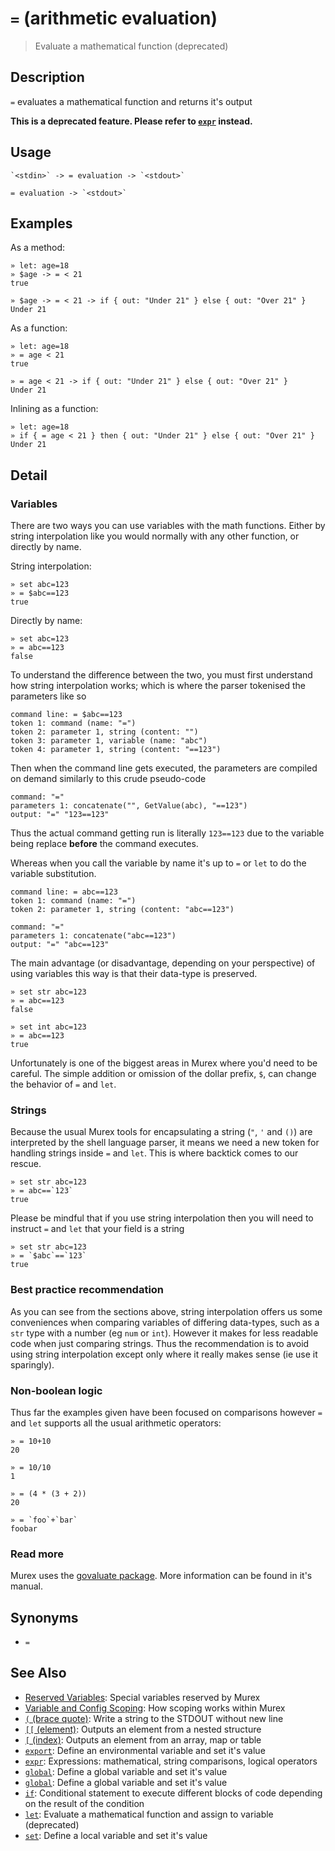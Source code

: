 # `=` (arithmetic evaluation)

> Evaluate a mathematical function (deprecated)

## Description

`=` evaluates a mathematical function and returns it's output

**This is a deprecated feature. Please refer to [`expr`](expr.md) instead.**

## Usage

    `<stdin>` -> = evaluation -> `<stdout>`

    = evaluation -> `<stdout>`

## Examples

As a method:

    » let: age=18
    » $age -> = < 21
    true

    » $age -> = < 21 -> if { out: "Under 21" } else { out: "Over 21" }
    Under 21

As a function:

    » let: age=18
    » = age < 21
    true

    » = age < 21 -> if { out: "Under 21" } else { out: "Over 21" }
    Under 21

Inlining as a function:

    » let: age=18
    » if { = age < 21 } then { out: "Under 21" } else { out: "Over 21" }
    Under 21

## Detail

### Variables

There are two ways you can use variables with the math functions. Either by
string interpolation like you would normally with any other function, or
directly by name.

String interpolation:

    » set abc=123
    » = $abc==123
    true

Directly by name:

    » set abc=123
    » = abc==123
    false

To understand the difference between the two, you must first understand how
string interpolation works; which is where the parser tokenised the parameters
like so

    command line: = $abc==123
    token 1: command (name: "=")
    token 2: parameter 1, string (content: "")
    token 3: parameter 1, variable (name: "abc")
    token 4: parameter 1, string (content: "==123")

Then when the command line gets executed, the parameters are compiled on demand
similarly to this crude pseudo-code

    command: "="
    parameters 1: concatenate("", GetValue(abc), "==123")
    output: "=" "123==123"

Thus the actual command getting run is literally `123==123` due to the variable
being replace **before** the command executes.

Whereas when you call the variable by name it's up to `=` or `let` to do the
variable substitution.

    command line: = abc==123
    token 1: command (name: "=")
    token 2: parameter 1, string (content: "abc==123")

    command: "="
    parameters 1: concatenate("abc==123")
    output: "=" "abc==123"

The main advantage (or disadvantage, depending on your perspective) of using
variables this way is that their data-type is preserved.

    » set str abc=123
    » = abc==123
    false

    » set int abc=123
    » = abc==123
    true

Unfortunately is one of the biggest areas in Murex where you'd need to be
careful. The simple addition or omission of the dollar prefix, `$`, can change
the behavior of `=` and `let`.

### Strings

Because the usual Murex tools for encapsulating a string (`"`, `'` and `()`)
are interpreted by the shell language parser, it means we need a new token for
handling strings inside `=` and `let`. This is where backtick comes to our
rescue.

    » set str abc=123
    » = abc==`123`
    true

Please be mindful that if you use string interpolation then you will need to
instruct `=` and `let` that your field is a string

    » set str abc=123
    » = `$abc`==`123`
    true

### Best practice recommendation

As you can see from the sections above, string interpolation offers us some
conveniences when comparing variables of differing data-types, such as a `str`
type with a number (eg `num` or `int`). However it makes for less readable code
when just comparing strings. Thus the recommendation is to avoid using string
interpolation except only where it really makes sense (ie use it sparingly).

### Non-boolean logic

Thus far the examples given have been focused on comparisons however `=` and
`let` supports all the usual arithmetic operators:

    » = 10+10
    20

    » = 10/10
    1

    » = (4 * (3 + 2))
    20

    » = `foo`+`bar`
    foobar

### Read more

Murex uses the [govaluate package](https://github.com/Knetic/govaluate). More information can be found in it's manual.

## Synonyms

- `=`

## See Also

- [Reserved Variables](../user-guide/reserved-vars.md):
  Special variables reserved by Murex
- [Variable and Config Scoping](../user-guide/scoping.md):
  How scoping works within Murex
- [`(` (brace quote)](./brace-quote.md):
  Write a string to the STDOUT without new line
- [`[[` (element)](./element.md):
  Outputs an element from a nested structure
- [`[` (index)](./index2.md):
  Outputs an element from an array, map or table
- [`export`](./export.md):
  Define an environmental variable and set it's value
- [`expr`](./expr.md):
  Expressions: mathematical, string comparisons, logical operators
- [`global`](./global.md):
  Define a global variable and set it's value
- [`global`](./global.md):
  Define a global variable and set it's value
- [`if`](./if.md):
  Conditional statement to execute different blocks of code depending on the result of the condition
- [`let`](./let.md):
  Evaluate a mathematical function and assign to variable (deprecated)
- [`set`](./set.md):
  Define a local variable and set it's value
